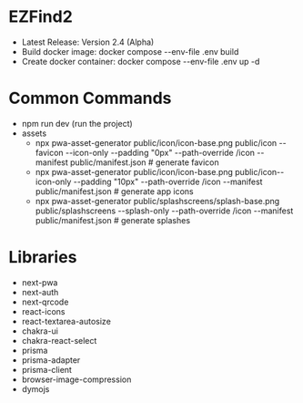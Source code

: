 # EZFind2

- Latest Release: Version 2.4 (Alpha)
- Build docker image: docker compose --env-file .env build
- Create docker container: docker compose --env-file .env up -d

# Common Commands

- npm run dev (run the project)
- assets
  - npx pwa-asset-generator public/icon/icon-base.png public/icon --favicon --icon-only --padding "0px" --path-override /icon --manifest public/manifest.json # generate favicon
  - npx pwa-asset-generator public/icon/icon-base.png public/icon--icon-only --padding "10px" --path-override /icon --manifest public/manifest.json # generate app icons
  - npx pwa-asset-generator public/splashscreens/splash-base.png public/splashscreens --splash-only --path-override /icon --manifest public/manifest.json # generate splashes

# Libraries

- next-pwa
- next-auth
- next-qrcode
- react-icons
- react-textarea-autosize
- chakra-ui
- chakra-react-select
- prisma
- prisma-adapter
- prisma-client
- browser-image-compression
- dymojs
